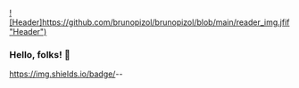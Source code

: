[![Header]https://github.com/brunopizol/brunopizol/blob/main/reader_img.jfif "Header")](https://github.com/brunopizol/brunopizol/)

### Hello, folks! 👋
https://img.shields.io/badge/<tools>-<Unity>-<green>
<!--
**brunopizol/brunopizol** is a ✨ _special_ ✨ repository because its `README.md` (this file) appears on your GitHub profile.

Here are some ideas to get you started:

- 🔭 I’m currently working on ...
- 🌱 I’m currently learning ...
- 👯 I’m looking to collaborate on ...
- 🤔 I’m looking for help with ...
- 💬 Ask me about ...
- 📫 How to reach me: ...
- 😄 Pronouns: ...
- ⚡ Fun fact: ...
-->
